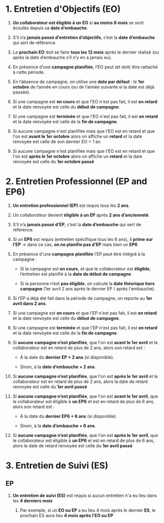 # 1. Entretien d'Objectifs (EO)

1. **Un collaborateur est éligible à un EO** si **au moins 6 mois** se sont écoulés depuis sa **date d’embauche**.
    
2. S’il n’a **jamais passé d’entretien d’objectifs**, c’est la **date d’embauche** qui sert de référence.
    
3. Le **prochain EO** doit se faire **tous les 12 mois** après le dernier réalisé (ou après la date d’embauche s’il n’y en a jamais eu).
    
4. En présence d’une **campagne planifiée**, l’EO peut (et doit) être rattaché à cette période.
    
5. En l’absence de campagne, on utilise une **date par défaut** : le **1er octobre** de l’année en cours (ou de l’année suivante si la date est déjà passée).
    
6. Si une campagne est **en cours** et que l'EO n'est pas fait, il est **en retard** et la date renvoyée est celle du **début de campagne**.
    
7. Si une campagne est **terminée** et que l'EO n'est pas fait, il est **en retard** et la date renvoyée est celle de la **fin de campagne**.

8. Si aucune campagne n'est planifiée mais que l'EO est en retard et que l'on est **avant le 1er octobre** alors on affiche un **retard** et la date renvoyée est celle de son dernier EO + 1 an

9. Si aucune campagne n'est planifiée mais que l'EO est en retard et que l'on est **après le 1er octobre** alors on affiche un **retard** et la date renvoyée est celle du **1er octobre passé**

# 2. Entretien Professionnel (EP and EP6)

1. **Un entretien professionnel (EP)** est requis tous les **2 ans**.
    
2. Un collaborateur devient **éligible à un EP** après **2 ans d’ancienneté**.
    
3. S’il n’a **jamais passé d’EP**, c’est la **date d’embauche** qui sert de référence.
    
4. Si un **EP6** est requis (entretien spécifique tous les 6 ans), il **prime sur l’EP** → dans ce cas, **on ne planifie pas d’EP** mais bien un **EP6**
    
5. En présence d'une **campagne planifiée** l’EP peut être intégré à la campagne :
    
    - Si la campagne est **en cours**, et que le collaborateur est **éligible**, l’entretien est planifié à la **date de début de campagne**.
        
    - Si la personne n’est **pas éligible**, on calcule la **date théorique hors campagne** (1er avril 2 ans après le dernier EP / après l'embauche).
    
6. Si l’EP a déjà été fait dans la période de campagne, on reporte au **1er avril dans 2 ans**.
    
7. Si une campagne est **en cours** et que l'EP n'est pas fait, il est **en retard** et la date renvoyée est celle du **début de campagne**.
    
8. Si une campagne est **terminée** et que l'EP n'est pas fait, il est **en retard** et la date renvoyée est celle de la **fin de campagne**.
    
9. Si **aucune campagne n’est planifiée**, que l'on est **avant le 1er avril** et le collaborateur est en retard de plus de 2 ans, alors son retard est :
    
    - À la date du **dernier EP + 2 ans** (si disponible).
        
    - Sinon, à la **date d’embauche + 2 ans**.
    
10. Si **aucune campagne n’est planifiée**, que l'on est **après le 1er avril** et le collaborateur est en retard de plus de 2 ans, alors la date de retard renvoyée est celle du **1er avril passé**
    
11. Si **aucune campagne n’est planifiée**, que l'on est **avant le 1er avril**, que le collaborateur est éligible à **un EP6** et est en retard de plus de 6 ans, alors son retard est :
    
    - À la date du **dernier EP6 + 6 ans** (si disponible).
        
    - Sinon, à la **date d’embauche + 6 ans**.

12. Si **aucune campagne n’est planifiée**, que l'on est **après le 1er avril**, que le collaborateur est éligible à **un EP6** et est en retard de plus de 6 ans, alors la date de retard renvoyée est celle du **1er avril passé**

# 3. Entretien de Suivi (ES)

## EP
1. **Un entretien de suivi (ES)** est requis si aucun entretien n'a eu lieu dans les **4 derniers mois** 
    
	1. Par exemple, si un **EO ou EP** a eu lieu 4 mois après le dernier **ES**, le prochain ES aura lieu **4 mois après l'EO ou EP**